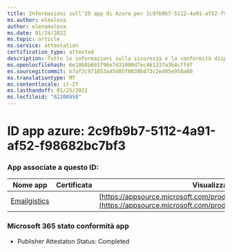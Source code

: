 ```yaml
---
title: Informazioni sull'ID app di Azure per 2c9fb9b7-5112-4a91-af52-f98682bc7bf3
ms.author: elmalova
author: elenamalova
ms.date: 01/24/2022
ms.topic: article
ms.service: attestation
certification_type: attested
description: Tutte le informazioni sulla sicurezza e la conformità disponibili per 2c9fb9b7-5112-4a91-af52-f98682bc7bf3.
ms.openlocfilehash: 6e10b8b6b5f96e7d31000d7ec461337a3b4cffdf
ms.sourcegitcommit: b7af2c971853a45d85f0039bd73c2ed95e958a80
ms.translationtype: MT
ms.contentlocale: it-IT
ms.lasthandoff: 01/25/2022
ms.locfileid: "62200958"
---
```

# <a name="azure-app-id-2c9fb9b7-5112-4a91-af52-f98682bc7bf3"></a>ID app azure: 2c9fb9b7-5112-4a91-af52-f98682bc7bf3


### <a name="apps-associated-with-this-id"></a>App associate a questo ID:
| **Nome app** | **Certificata** | **Visualizzazione in AppSource** |
|--------------|---------------|-----------------------|
| [Emailgistics](https://docs.microsoft.com/microsoft-365-app-certification/forward/emailgistics.emailgistics_shared_email) |  | [https://appsource.microsoft.com/product/office/emailgistics.emailgistics_shared_email](https://appsource.microsoft.com/product/office/emailgistics.emailgistics_shared_email) |

### <a name="microsoft-365-app-compliance-status"></a>Microsoft 365 stato conformità app
- Publisher Attestaton Status: Completed
